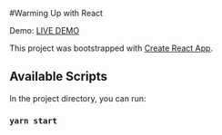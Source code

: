 #Warming Up with React

Demo: [LIVE DEMO](https://hagman-794ufuqxj-andre-code.vercel.app/)

This project was bootstrapped with [Create React App](https://github.com/facebook/create-react-app).

## Available Scripts

In the project directory, you can run:

### `yarn start`

